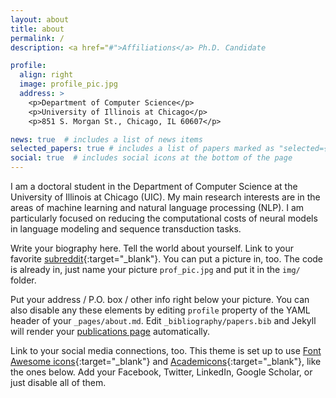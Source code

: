 ```yaml
---
layout: about
title: about
permalink: /
description: <a href="#">Affiliations</a> Ph.D. Candidate

profile:
  align: right
  image: profile_pic.jpg
  address: >
    <p>Department of Computer Science</p>
    <p>University of Illinois at Chicago</p>
    <p>851 S. Morgan St., Chicago, IL 60607</p>

news: true  # includes a list of news items
selected_papers: true # includes a list of papers marked as "selected={true}"
social: true  # includes social icons at the bottom of the page
---
```


I am a doctoral student in the Department of Computer Science at the University of Illinois at Chicago (UIC). My main research interests are in the areas of machine learning and natural language processing (NLP). I am particularly focused on reducing the computational costs of neural models in language modeling and sequence transduction tasks.


Write your biography here. Tell the world about yourself. Link to your favorite [subreddit](http://reddit.com){:target="\_blank"}. You can put a picture in, too. The code is already in, just name your picture `prof_pic.jpg` and put it in the `img/` folder.

Put your address / P.O. box / other info right below your picture. You can also disable any these elements by editing `profile` property of the YAML header of your `_pages/about.md`. Edit `_bibliography/papers.bib` and Jekyll will render your [publications page](/al-folio/publications/) automatically.

Link to your social media connections, too. This theme is set up to use [Font Awesome icons](http://fortawesome.github.io/Font-Awesome/){:target="\_blank"} and [Academicons](https://jpswalsh.github.io/academicons/){:target="\_blank"}, like the ones below. Add your Facebook, Twitter, LinkedIn, Google Scholar, or just disable all of them.
